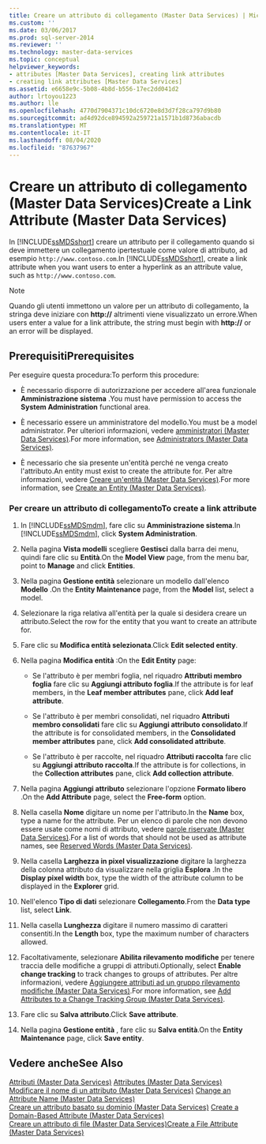 ```yaml
---
title: Creare un attributo di collegamento (Master Data Services) | Microsoft Docs
ms.custom: ''
ms.date: 03/06/2017
ms.prod: sql-server-2014
ms.reviewer: ''
ms.technology: master-data-services
ms.topic: conceptual
helpviewer_keywords:
- attributes [Master Data Services], creating link attributes
- creating link attributes [Master Data Services]
ms.assetid: e6658e9c-5b08-4b8d-b556-17ec2dd041d2
author: lrtoyou1223
ms.author: lle
ms.openlocfilehash: 4770d7904371c10dc6720e8d3d7f28ca797d9b80
ms.sourcegitcommit: ad4d92dce894592a259721a1571b1d8736abacdb
ms.translationtype: MT
ms.contentlocale: it-IT
ms.lasthandoff: 08/04/2020
ms.locfileid: "87637967"
---
```

# <a name="create-a-link-attribute-master-data-services"></a><span data-ttu-id="3a6f7-102">Creare un attributo di collegamento (Master Data Services)</span><span class="sxs-lookup"><span data-stu-id="3a6f7-102">Create a Link Attribute (Master Data Services)</span></span>
  <span data-ttu-id="3a6f7-103">In [!INCLUDE[ssMDSshort](../includes/ssmdsshort-md.md)] creare un attributo per il collegamento quando si deve immettere un collegamento ipertestuale come valore di attributo, ad esempio `http://www.contoso.com`.</span><span class="sxs-lookup"><span data-stu-id="3a6f7-103">In [!INCLUDE[ssMDSshort](../includes/ssmdsshort-md.md)], create a link attribute when you want users to enter a hyperlink as an attribute value, such as `http://www.contoso.com`.</span></span>  
  
> [!NOTE]  
>  <span data-ttu-id="3a6f7-104">Quando gli utenti immettono un valore per un attributo di collegamento, la stringa deve iniziare con **http://** altrimenti viene visualizzato un errore.</span><span class="sxs-lookup"><span data-stu-id="3a6f7-104">When users enter a value for a link attribute, the string must begin with **http://** or an error will be displayed.</span></span>  
  
## <a name="prerequisites"></a><span data-ttu-id="3a6f7-105">Prerequisiti</span><span class="sxs-lookup"><span data-stu-id="3a6f7-105">Prerequisites</span></span>  
 <span data-ttu-id="3a6f7-106">Per eseguire questa procedura:</span><span class="sxs-lookup"><span data-stu-id="3a6f7-106">To perform this procedure:</span></span>  
  
-   <span data-ttu-id="3a6f7-107">È necessario disporre di autorizzazione per accedere all'area funzionale **Amministrazione sistema** .</span><span class="sxs-lookup"><span data-stu-id="3a6f7-107">You must have permission to access the **System Administration** functional area.</span></span>  
  
-   <span data-ttu-id="3a6f7-108">È necessario essere un amministratore del modello.</span><span class="sxs-lookup"><span data-stu-id="3a6f7-108">You must be a model administrator.</span></span> <span data-ttu-id="3a6f7-109">Per ulteriori informazioni, vedere [amministratori &#40;Master Data Services&#41;](administrators-master-data-services.md).</span><span class="sxs-lookup"><span data-stu-id="3a6f7-109">For more information, see [Administrators &#40;Master Data Services&#41;](administrators-master-data-services.md).</span></span>  
  
-   <span data-ttu-id="3a6f7-110">È necessario che sia presente un'entità perché ne venga creato l'attributo.</span><span class="sxs-lookup"><span data-stu-id="3a6f7-110">An entity must exist to create the attribute for.</span></span> <span data-ttu-id="3a6f7-111">Per altre informazioni, vedere [Creare un'entità &#40;Master Data Services&#41;](../../2014/master-data-services/create-an-entity-master-data-services.md).</span><span class="sxs-lookup"><span data-stu-id="3a6f7-111">For more information, see [Create an Entity &#40;Master Data Services&#41;](../../2014/master-data-services/create-an-entity-master-data-services.md).</span></span>  
  
### <a name="to-create-a-link-attribute"></a><span data-ttu-id="3a6f7-112">Per creare un attributo di collegamento</span><span class="sxs-lookup"><span data-stu-id="3a6f7-112">To create a link attribute</span></span>  
  
1.  <span data-ttu-id="3a6f7-113">In [!INCLUDE[ssMDSmdm](../includes/ssmdsmdm-md.md)], fare clic su **Amministrazione sistema**.</span><span class="sxs-lookup"><span data-stu-id="3a6f7-113">In [!INCLUDE[ssMDSmdm](../includes/ssmdsmdm-md.md)], click **System Administration**.</span></span>  
  
2.  <span data-ttu-id="3a6f7-114">Nella pagina **Vista modelli** scegliere **Gestisci** dalla barra dei menu, quindi fare clic su **Entità**.</span><span class="sxs-lookup"><span data-stu-id="3a6f7-114">On the **Model View** page, from the menu bar, point to **Manage** and click **Entities**.</span></span>  
  
3.  <span data-ttu-id="3a6f7-115">Nella pagina **Gestione entità** selezionare un modello dall'elenco **Modello** .</span><span class="sxs-lookup"><span data-stu-id="3a6f7-115">On the **Entity Maintenance** page, from the **Model** list, select a model.</span></span>  
  
4.  <span data-ttu-id="3a6f7-116">Selezionare la riga relativa all'entità per la quale si desidera creare un attributo.</span><span class="sxs-lookup"><span data-stu-id="3a6f7-116">Select the row for the entity that you want to create an attribute for.</span></span>  
  
5.  <span data-ttu-id="3a6f7-117">Fare clic su **Modifica entità selezionata**.</span><span class="sxs-lookup"><span data-stu-id="3a6f7-117">Click **Edit selected entity**.</span></span>  
  
6.  <span data-ttu-id="3a6f7-118">Nella pagina **Modifica entità** :</span><span class="sxs-lookup"><span data-stu-id="3a6f7-118">On the **Edit Entity** page:</span></span>  
  
    -   <span data-ttu-id="3a6f7-119">Se l'attributo è per membri foglia, nel riquadro **Attributi membro foglia** fare clic su **Aggiungi attributo foglia**.</span><span class="sxs-lookup"><span data-stu-id="3a6f7-119">If the attribute is for leaf members, in the **Leaf member attributes** pane, click **Add leaf attribute**.</span></span>  
  
    -   <span data-ttu-id="3a6f7-120">Se l'attributo è per membri consolidati, nel riquadro **Attributi membro consolidati** fare clic su **Aggiungi attributo consolidato**.</span><span class="sxs-lookup"><span data-stu-id="3a6f7-120">If the attribute is for consolidated members, in the **Consolidated member attributes** pane, click **Add consolidated attribute**.</span></span>  
  
    -   <span data-ttu-id="3a6f7-121">Se l'attributo è per raccolte, nel riquadro **Attributi raccolta** fare clic su **Aggiungi attributo raccolta**.</span><span class="sxs-lookup"><span data-stu-id="3a6f7-121">If the attribute is for collections, in the **Collection attributes** pane, click **Add collection attribute**.</span></span>  
  
7.  <span data-ttu-id="3a6f7-122">Nella pagina **Aggiungi attributo** selezionare l'opzione **Formato libero** .</span><span class="sxs-lookup"><span data-stu-id="3a6f7-122">On the **Add Attribute** page, select the **Free-form** option.</span></span>  
  
8.  <span data-ttu-id="3a6f7-123">Nella casella **Nome** digitare un nome per l'attributo.</span><span class="sxs-lookup"><span data-stu-id="3a6f7-123">In the **Name** box, type a name for the attribute.</span></span> <span data-ttu-id="3a6f7-124">Per un elenco di parole che non devono essere usate come nomi di attributo, vedere [parole riservate &#40;Master Data Services&#41;](../../2014/master-data-services/reserved-words-master-data-services.md).</span><span class="sxs-lookup"><span data-stu-id="3a6f7-124">For a list of words that should not be used as attribute names, see [Reserved Words &#40;Master Data Services&#41;](../../2014/master-data-services/reserved-words-master-data-services.md).</span></span>  
  
9. <span data-ttu-id="3a6f7-125">Nella casella **Larghezza in pixel visualizzazione** digitare la larghezza della colonna attributo da visualizzare nella griglia **Esplora** .</span><span class="sxs-lookup"><span data-stu-id="3a6f7-125">In the **Display pixel width** box, type the width of the attribute column to be displayed in the **Explorer** grid.</span></span>  
  
10. <span data-ttu-id="3a6f7-126">Nell'elenco **Tipo di dati** selezionare **Collegamento**.</span><span class="sxs-lookup"><span data-stu-id="3a6f7-126">From the **Data type** list, select **Link**.</span></span>  
  
11. <span data-ttu-id="3a6f7-127">Nella casella **Lunghezza** digitare il numero massimo di caratteri consentiti.</span><span class="sxs-lookup"><span data-stu-id="3a6f7-127">In the **Length** box, type the maximum number of characters allowed.</span></span>  
  
12. <span data-ttu-id="3a6f7-128">Facoltativamente, selezionare **Abilita rilevamento modifiche** per tenere traccia delle modifiche a gruppi di attributi.</span><span class="sxs-lookup"><span data-stu-id="3a6f7-128">Optionally, select **Enable change tracking** to track changes to groups of attributes.</span></span> <span data-ttu-id="3a6f7-129">Per altre informazioni, vedere [Aggiungere attributi ad un gruppo rilevamento modifiche &#40;Master Data Services&#41;](../../2014/master-data-services/add-attributes-to-a-change-tracking-group-master-data-services.md).</span><span class="sxs-lookup"><span data-stu-id="3a6f7-129">For more information, see [Add Attributes to a Change Tracking Group &#40;Master Data Services&#41;](../../2014/master-data-services/add-attributes-to-a-change-tracking-group-master-data-services.md).</span></span>  
  
13. <span data-ttu-id="3a6f7-130">Fare clic su **Salva attributo**.</span><span class="sxs-lookup"><span data-stu-id="3a6f7-130">Click **Save attribute**.</span></span>  
  
14. <span data-ttu-id="3a6f7-131">Nella pagina **Gestione entità** , fare clic su **Salva entità**.</span><span class="sxs-lookup"><span data-stu-id="3a6f7-131">On the **Entity Maintenance** page, click **Save entity**.</span></span>  
  
## <a name="see-also"></a><span data-ttu-id="3a6f7-132">Vedere anche</span><span class="sxs-lookup"><span data-stu-id="3a6f7-132">See Also</span></span>  
 <span data-ttu-id="3a6f7-133">[Attributi &#40;Master Data Services&#41;](../../2014/master-data-services/attributes-master-data-services.md) </span><span class="sxs-lookup"><span data-stu-id="3a6f7-133">[Attributes &#40;Master Data Services&#41;](../../2014/master-data-services/attributes-master-data-services.md) </span></span>  
 <span data-ttu-id="3a6f7-134">[Modificare il nome di un attributo &#40;Master Data Services&#41;](change-an-attribute-name-and-data-type-master-data-services.md) </span><span class="sxs-lookup"><span data-stu-id="3a6f7-134">[Change an Attribute Name &#40;Master Data Services&#41;](change-an-attribute-name-and-data-type-master-data-services.md) </span></span>  
 <span data-ttu-id="3a6f7-135">[Creare un attributo basato su dominio &#40;Master Data Services&#41;](../../2014/master-data-services/create-a-domain-based-attribute-master-data-services.md) </span><span class="sxs-lookup"><span data-stu-id="3a6f7-135">[Create a Domain-Based Attribute &#40;Master Data Services&#41;](../../2014/master-data-services/create-a-domain-based-attribute-master-data-services.md) </span></span>  
 [<span data-ttu-id="3a6f7-136">Creare un attributo di file &#40;Master Data Services&#41;</span><span class="sxs-lookup"><span data-stu-id="3a6f7-136">Create a File Attribute &#40;Master Data Services&#41;</span></span>](../../2014/master-data-services/create-a-file-attribute-master-data-services.md)  
  
  
